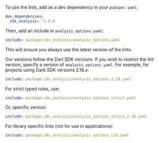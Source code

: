 To use the lints, add as a dev dependency in your `pubspec.yaml`:

```yaml
dev_dependencies:
  zds_analysis: ^1.0.0
```

Then, add an include in `analysis_options.yaml`:

```yaml
include: package:zds_analysis/analysis_options.yaml
```

This will ensure you always use the latest version of the lints.

Our versions follow the Dart SDK versions. If you wish to restrict the lint version, specify a version of `analysis_options.yaml`.
For example, for projects using Dark SDK versions 2.18.x:

```yaml
include: package:zds_analysis/analysis_options.2.18.yaml
```

For strict typed rules, use:

```yaml
include: package:zds_analysis/analysis_options_strict.yaml
```

Or, specific version:

```yaml
include: package:zds_analysis/analysis_options_strict.2.18.yaml
```

For library specific lints (not for use in applications):

```yaml
include: package:zds_analysis/analysis_options_lib.yaml
```
